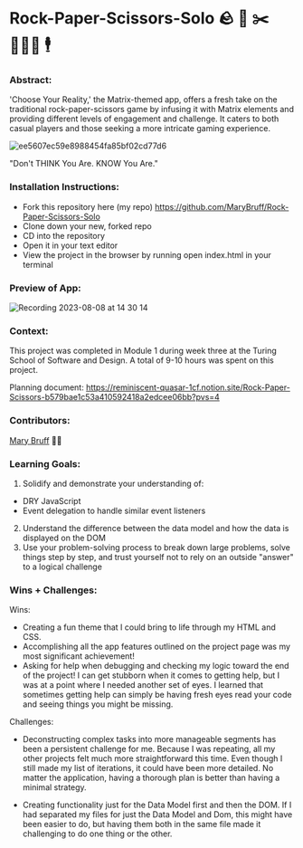 # Rock-Paper-Scissors-Solo 🪨 📄 ✂️ 👨🏻‍💻 🕴️ 

### Abstract:
'Choose Your Reality,' the Matrix-themed app, offers a fresh take on the traditional rock-paper-scissors game by infusing it with Matrix elements and providing different levels of engagement and challenge. It caters to both casual players and those seeking a more intricate gaming experience.


![ee5607ec59e8988454fa85bf02cd77d6](https://github.com/MaryBruff/Rock-Paper-Scissors-Solo/assets/128327004/ddf1821e-42c0-4f4e-bb1b-17ce42dd90f6)



"Don't THINK You Are. KNOW You Are."


### Installation Instructions:
- Fork this repository here (my repo) https://github.com/MaryBruff/Rock-Paper-Scissors-Solo
- Clone down your new, forked repo
- CD into the repository
- Open it in your text editor
- View the project in the browser by running open index.html in your terminal

### Preview of App:

![Recording 2023-08-08 at 14 30 14](https://github.com/MaryBruff/Rock-Paper-Scissors-Solo/assets/128327004/feb8e676-83a3-4ba4-8740-09c289fe35a9)



### Context:
This project was completed in Module 1 during week three at the Turing School of Software and Design. A total of 9-10 hours was spent on this project.

Planning document: https://reminiscent-quasar-1cf.notion.site/Rock-Paper-Scissors-b579bae1c53a410592418a2edcee06bb?pvs=4

### Contributors:
[Mary Bruff](https://github.com/MaryBruff)  🐇💊

### Learning Goals:
1. Solidify and demonstrate your understanding of:
  * DRY JavaScript
  * Event delegation to handle similar event listeners
2. Understand the difference between the data model and how the data is displayed on the DOM
3. Use your problem-solving process to break down large problems, solve things step by step, and trust yourself not to rely on an outside "answer" to a logical challenge
  
### Wins + Challenges:
Wins:
* Creating a fun theme that I could bring to life through my HTML and CSS.
* Accomplishing all the app features outlined on the project page was my most significant achievement!
* Asking for help when debugging and checking my logic toward the end of the project! I can get stubborn when it comes to getting help, but I was at a point where I needed another set of eyes. I learned that sometimes getting help can simply be having fresh eyes read your code and seeing things you might be missing. 

Challenges:
* Deconstructing complex tasks into more manageable segments has been a persistent challenge for me. Because I was repeating, all my other projects felt much more straightforward this time. Even though I still made my list of iterations, it could have been more detailed. No matter the application, having a thorough plan is better than having a minimal strategy. 

* Creating functionality just for the Data Model first and then the DOM. If I had separated my files for just the Data Model and Dom, this might have been easier to do, but having them both in the same file made it challenging to do one thing or the other. 
